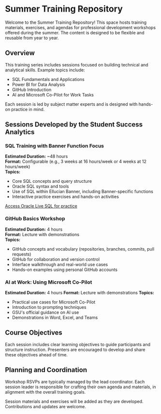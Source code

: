 # Summer Training Repository

Welcome to the Summer Training Repository! This space hosts training materials, exercises, and agendas for professional development workshops offered during the summer. The content is designed to be flexible and reusable from year to year.

## Overview

This training series includes sessions focused on building technical and analytical skills. Example topics include:

- SQL Fundamentals and Applications
- Power BI for Data Analysis
- GitHub Introduction
- AI and Microsoft Co-Pilot for Work Tasks

Each session is led by subject matter experts and is designed with hands-on practice in mind.

## Sessions Developed by the Student Success Analytics

### SQL Training with Banner Function Focus

**Estimated Duration:** ~48 hours  
**Format:** Configurable (e.g., 3 weeks at 16 hours/week or 4 weeks at 12 hours/week)  
**Topics:**
- Core SQL concepts and query structure
- Oracle SQL syntax and tools
- Use of SQL within Ellucian Banner, including Banner-specific functions
- Interactive practice exercises and hands-on activities

[Access Oracle Live SQL for practice](https://livesql.oracle.com/)

### GitHub Basics Workshop

**Estimated Duration:** 4 hours  
**Format:** Lecture with demonstrations  
**Topics:**
- GitHub concepts and vocabulary (repositories, branches, commits, pull requests)
- GitHub for collaboration and version control
- Interface walkthrough and real-world use cases
- Hands-on examples using personal GitHub accounts

### AI at Work: Using Microsoft Co-Pilot

**Estimated Duration:** 4 hours
**Format:** Lecture with demonstrations
**Topics:**
- Practical use cases for Microsoft Co-Pilot
- Introduction to prompting techniques
- GSU's official guidance on AI use
- Demonstrations in Word, Excel, and Teams

## Course Objectives

Each session includes clear learning objectives to guide participants and structure instruction. Presenters are encouraged to develop and share these objectives ahead of time.

## Planning and Coordination

Workshop RSVPs are typically managed by the lead coordinator. Each session leader is responsible for crafting their own agenda and materials, in alignment with the overall training goals.

Session materials and exercises will be added as they are developed. Contributions and updates are welcome.
